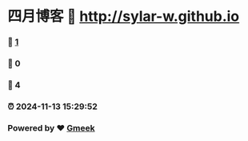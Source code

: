 # 四月博客 :link: http://sylar-w.github.io 
### :page_facing_up: [1](http://sylar-w.github.io/tag.html) 
### :speech_balloon: 0 
### :hibiscus: 4 
### :alarm_clock: 2024-11-13 15:29:52 
### Powered by :heart: [Gmeek](https://github.com/Meekdai/Gmeek)

